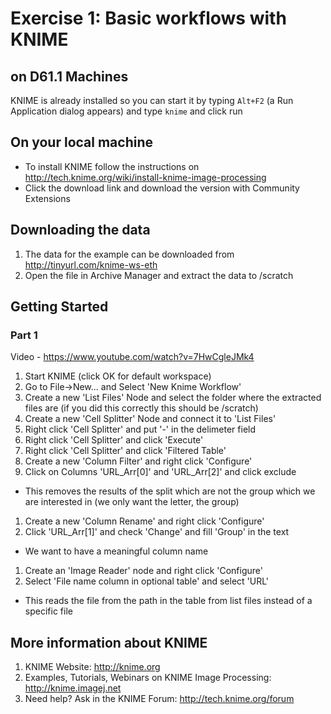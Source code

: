 # Exercise 1: Basic workflows with KNIME



## on D61.1 Machines
KNIME is already installed so you can start it by typing ```Alt+F2``` (a Run Application dialog appears) and type ```knime``` and click run 

## On your local machine
- To install KNIME follow the instructions on http://tech.knime.org/wiki/install-knime-image-processing
- Click the download link and download the version with Community Extensions

## Downloading the data
1. The data for the example can be downloaded from http://tinyurl.com/knime-ws-eth
2. Open the file in Archive Manager and extract the data to /scratch 

## Getting Started
### Part 1 
Video - https://www.youtube.com/watch?v=7HwCgleJMk4

1. Start KNIME (click OK for default workspace)
1. Go to File->New... and Select 'New Knime Workflow'
1. Create a new 'List Files' Node and select the folder where the extracted files are (if you did this correctly this should be /scratch)
1. Create a new 'Cell Splitter' Node and connect it to 'List Files'
1. Right click 'Cell Splitter' and put '-' in the delimeter field
1. Right click 'Cell Splitter' and click 'Execute'
1. Right click 'Cell Splitter' and click 'Filtered Table'
1. Create a new 'Column Filter' and right click 'Configure'
1. Click on Columns 'URL_Arr[0]' and 'URL_Arr[2]' and click exclude
 - This removes the results of the split which are not the group which we are interested in (we only want the letter, the group)
1. Create a new 'Column Rename' and right click 'Configure'
1. Click 'URL_Arr[1]' and check 'Change' and fill 'Group' in the text
 - We want to have a meaningful column name
1. Create an 'Image Reader' node and right click 'Configure'
1. Select 'File name column in optional table' and select 'URL'
 - This reads the file from the path in the table from list files instead of a specific file


## More information about KNIME
1. KNIME Website: http://knime.org
2. Examples, Tutorials, Webinars on KNIME Image Processing: http://knime.imagej.net
3. Need help? Ask in the KNIME Forum: http://tech.knime.org/forum
